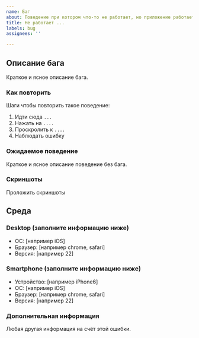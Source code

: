 ```yaml
---
name: Баг
about: Поведение при котором что-то не работает, но приложение работает нормально
title: Не работает ...
labels: bug
assignees: ''

---
```


## Описание бага
Краткое и ясное описание бага.

### Как повторить
Шаги чтобы повторить такое поведение:
1. Идти сюда `...`
2. Нажать на `....`
3. Проскролить к `....`
4. Наблюдать ошибку

### Ожидаемое поведение
Краткое и ясное описание поведение без бага.

### Скриншоты
Проложить скриншоты

## Среда

### Desktop (заполните информацию ниже)
 - ОС: [например iOS]
 - Браузер: [например chrome, safari]
 - Версия: [например 22]

### Smartphone (заполните информацию ниже)
 - Устройство: [например iPhone6]
 - ОС: [например iOS]
 - Браузер: [например chrome, safari]
 - Версия: [например 22]

### Дополнительная информация
Любая другая информация на счёт этой ошибки.
